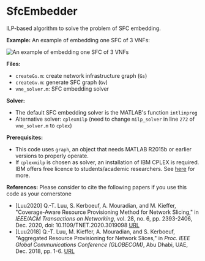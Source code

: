 # SfcEmbedder

ILP-based algorithm to solve the problem of SFC embedding.

**Example:**
An example of embedding one SFC of 3 VNFs:

![An example of embedding one SFC of 3 VNFs](https://github.com/luuquangtrung/sfc_embedding/blob/main/example.jpg)


**Files:**
* `createGs.m`: create network infrastructure graph (`Gs`)
* `createGv.m`: generate SFC graph (`Gv`)
* `vne_solver.m`: SFC embedding solver

**Solver:**
* The default SFC embedding solver is the MATLAB's function `intlinprog`
* Alternative solver: `cplexmilp` (need to change `milp_solver` in line `272` of `vne_solver.m` to `cplex`)

**Prerequisites:**
* This code uses `graph`, an object that needs MATLAB R2015b or earlier versions to properly operate.
* If `cplexmilp` is chosen as solver, an installation of IBM CPLEX is required. IBM offers free licence to students/academic researchers. See [here](https://www.ibm.com/support/pages/downloading-ibm-ilog-cplex-optimization-studio-v1290) for more.

**References:**
Please consider to cite the following papers if you use this code as your cornerstone
* [Luu2020] Q.-T. Luu, S. Kerboeuf, A. Mouradian, and M. Kieffer, "Coverage-Aware Resource Provisioning Method for Network Slicing," in *IEEE/ACM Transactions on Networking*, vol. 28, no. 6, pp. 2393-2406, Dec. 2020, doi: 10.1109/TNET.2020.3019098 [URL](https://ieeexplore.ieee.org/document/9187556)
* [Luu2018] Q.-T. Luu, M. Kieffer, A. Mouradian, and S. Kerboeuf, "Aggregated Resource Provisioning for Network Slices," in *Proc. IEEE Global Communications Conference (GLOBECOM)*, Abu Dhabi, UAE, Dec. 2018, pp. 1-6. [URL](https://ieeexplore.ieee.org/abstract/document/8648039)
